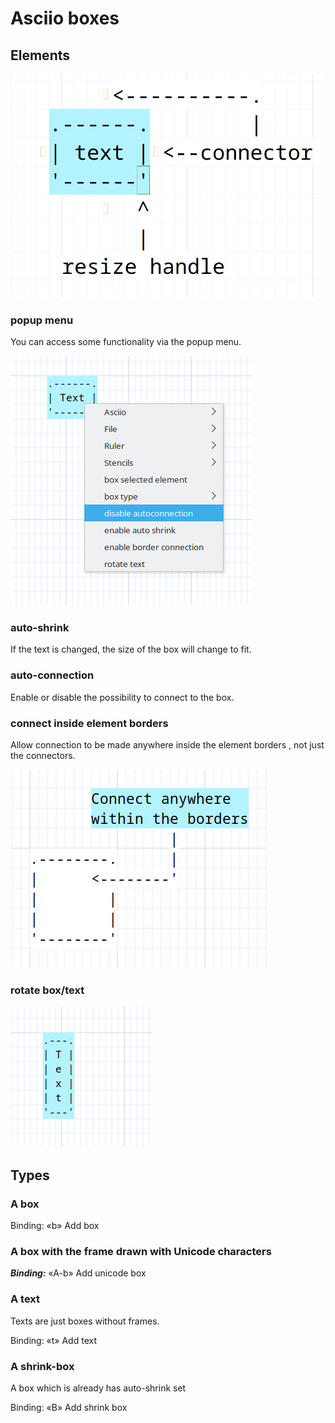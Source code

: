 # Asciio boxes

## Elements

![connector resize-handle](connector_resize_handle.png)

### popup menu

You can access some functionality via the popup menu.

![popup menu](box_popup_menu.png)

### auto-shrink

If the text is changed, the size of the box will change to fit.

### auto-connection

Enable or disable the possibility to connect to the box.

### connect inside element borders

Allow connection to be made anywhere inside the element borders , not just the connectors.

![border_connect](border_connect.png)

### rotate box/text

![rotated](box_rotated.png)

## Types

### A box

Binding: «b»                Add box

### A box with the frame drawn with Unicode characters

***Binding:*** «A-b»              Add unicode box


### A text

Texts are just boxes without frames.

Binding: «t»                Add text

### A shrink-box 

A box which is already has auto-shrink set

Binding: «B»                Add shrink box


